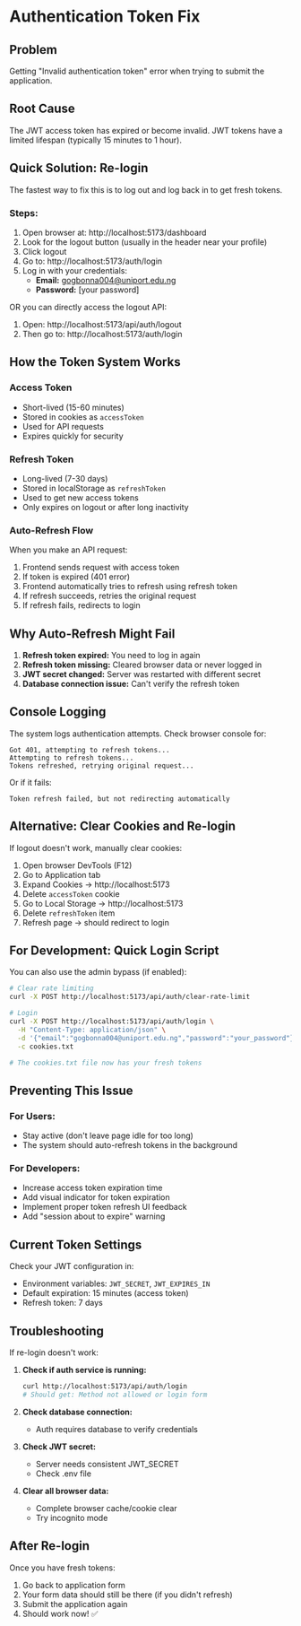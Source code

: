 # Authentication Token Fix

## Problem
Getting "Invalid authentication token" error when trying to submit the application.

## Root Cause
The JWT access token has expired or become invalid. JWT tokens have a limited lifespan (typically 15 minutes to 1 hour).

## Quick Solution: Re-login

The fastest way to fix this is to log out and log back in to get fresh tokens.

### Steps:
1. Open browser at: http://localhost:5173/dashboard
2. Look for the logout button (usually in the header near your profile)
3. Click logout
4. Go to: http://localhost:5173/auth/login
5. Log in with your credentials:
   - **Email:** gogbonna004@uniport.edu.ng
   - **Password:** [your password]

OR you can directly access the logout API:
1. Open: http://localhost:5173/api/auth/logout
2. Then go to: http://localhost:5173/auth/login

## How the Token System Works

### Access Token
- Short-lived (15-60 minutes)
- Stored in cookies as `accessToken`
- Used for API requests
- Expires quickly for security

### Refresh Token
- Long-lived (7-30 days)
- Stored in localStorage as `refreshToken`
- Used to get new access tokens
- Only expires on logout or after long inactivity

### Auto-Refresh Flow
When you make an API request:
1. Frontend sends request with access token
2. If token is expired (401 error)
3. Frontend automatically tries to refresh using refresh token
4. If refresh succeeds, retries the original request
5. If refresh fails, redirects to login

## Why Auto-Refresh Might Fail

1. **Refresh token expired:** You need to log in again
2. **Refresh token missing:** Cleared browser data or never logged in
3. **JWT secret changed:** Server was restarted with different secret
4. **Database connection issue:** Can't verify the refresh token

## Console Logging

The system logs authentication attempts. Check browser console for:
```
Got 401, attempting to refresh tokens...
Attempting to refresh tokens...
Tokens refreshed, retrying original request...
```

Or if it fails:
```
Token refresh failed, but not redirecting automatically
```

## Alternative: Clear Cookies and Re-login

If logout doesn't work, manually clear cookies:
1. Open browser DevTools (F12)
2. Go to Application tab
3. Expand Cookies → http://localhost:5173
4. Delete `accessToken` cookie
5. Go to Local Storage → http://localhost:5173
6. Delete `refreshToken` item
7. Refresh page → should redirect to login

## For Development: Quick Login Script

You can also use the admin bypass (if enabled):
```bash
# Clear rate limiting
curl -X POST http://localhost:5173/api/auth/clear-rate-limit

# Login
curl -X POST http://localhost:5173/api/auth/login \
  -H "Content-Type: application/json" \
  -d '{"email":"gogbonna004@uniport.edu.ng","password":"your_password"}' \
  -c cookies.txt

# The cookies.txt file now has your fresh tokens
```

## Preventing This Issue

### For Users:
- Stay active (don't leave page idle for too long)
- The system should auto-refresh tokens in the background

### For Developers:
- Increase access token expiration time
- Add visual indicator for token expiration
- Implement proper token refresh UI feedback
- Add "session about to expire" warning

## Current Token Settings

Check your JWT configuration in:
- Environment variables: `JWT_SECRET`, `JWT_EXPIRES_IN`
- Default expiration: 15 minutes (access token)
- Refresh token: 7 days

## Troubleshooting

If re-login doesn't work:

1. **Check if auth service is running:**
   ```bash
   curl http://localhost:5173/api/auth/login
   # Should get: Method not allowed or login form
   ```

2. **Check database connection:**
   - Auth requires database to verify credentials

3. **Check JWT secret:**
   - Server needs consistent JWT_SECRET
   - Check .env file

4. **Clear all browser data:**
   - Complete browser cache/cookie clear
   - Try incognito mode

## After Re-login

Once you have fresh tokens:
1. Go back to application form
2. Your form data should still be there (if you didn't refresh)
3. Submit the application again
4. Should work now! ✅
